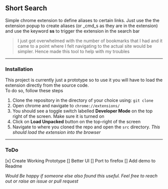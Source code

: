 ## Short Search 

Simple chrome extension to define aliases to certain links. Just use the the extension popup to create aliases (or _cmd_s as they are in the extension) and use the keyword **ss** to trigger the extension in the search bar

> I just got overwhelmed with the number of bookmarks that I had and it came to a point where I felt navigating to the actual site would be simpler. Hence made this tool to help with my troubles

---

### Installation
This project is currently just a prototype so to use it you will have to load the extension directly from the source code.\
To do so, follow these steps

1. Clone the repository in the directory of your choice using: `git clone `
2. Open chrome and navigate to `chrome://extensions/`
3. You should see a toggle switch labelled **Developer Mode** on the top right of the screen. Make sure it is turned on
4. Click on **Load Unpacked** button on the top-right of the screen
5. Navigate to where you cloned the repo and open the `src` directory. _This should load the extension into the browser_

---

### ToDo

[x] Create Working Prototype
[] Better UI
[] Port to firefox
[] Add demo to Readme


_Would Be happy if someone else also found this useful. Feel free to reach out or raise an issue or pull request_